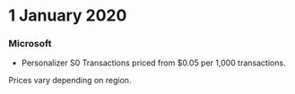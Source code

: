 # 1 January 2020

### Microsoft

- Personalizer S0 Transactions priced from $0.05 per 1,000 transactions.

Prices vary depending on region.